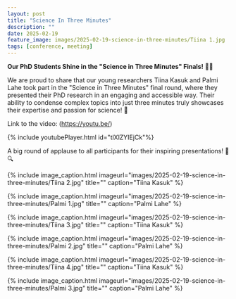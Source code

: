 ```yaml
---
layout: post
title: "Science In Three Minutes"
description: ""
date: 2025-02-19
feature_image: images/2025-02-19-science-in-three-minutes/Tiina 1.jpg
tags: [conference, meeting]
---
```


**Our PhD Students Shine in the "Science in Three Minutes" Finals!** 🎤🔬

We are proud to share that our young researchers Tiina Kasuk and Palmi Lahe took part in the "Science in Three Minutes" final round, where they presented their PhD research in an engaging and accessible way. Their ability to condense complex topics into just three minutes truly showcases their expertise and passion for science! 🌟

<!--more-->

Link to the video: (https://youtu.be/)

{% include youtubePlayer.html id="tlXlZYIEjCk"%}

A big round of applause to all participants for their inspiring presentations! 👏🔍 

{% include image_caption.html imageurl="images/2025-02-19-science-in-three-minutes/Tiina 2.jpg" title="" caption="Tiina Kasuk" %}

{% include image_caption.html imageurl="images/2025-02-19-science-in-three-minutes/Palmi 1.jpg" title="" caption="Palmi Lahe" %}

{% include image_caption.html imageurl="images/2025-02-19-science-in-three-minutes/Tiina 3.jpg" title="" caption="Tiina Kasuk" %}

{% include image_caption.html imageurl="images/2025-02-19-science-in-three-minutes/Palmi 2.jpg" title="" caption="Palmi Lahe" %}

{% include image_caption.html imageurl="images/2025-02-19-science-in-three-minutes/Tiina 4.jpg" title="" caption="Tiina Kasuk" %}

{% include image_caption.html imageurl="images/2025-02-19-science-in-three-minutes/Palmi 3.jpg" title="" caption="Palmi Lahe" %}